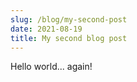 ```yaml
---
slug: /blog/my-second-post
date: 2021-08-19
title: My second blog post
---
```


Hello world... again!
